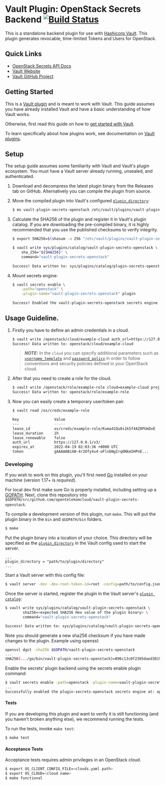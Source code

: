 # Vault Plugin: OpenStack Secrets Backend [![Build Status](https://zuul.otc-service.com/api/tenant/eco/badge?project=opentelekomcloud/vault-plugin-secrets-openstack&pipeline=gate)](https://zuul.otc-service.com/t/eco/builds?project=opentelekomcloud%2Fvault-plugin-secrets-openstack&pipeline=gate)

This is a standalone backend plugin for use with [Hashicorp Vault](https://www.github.com/hashicorp/vault).
This plugin generates revocable, time-limited Tokens and Users for OpenStack.

## Quick Links
- [OpenStack Secrets API Docs](./docs/api.md)
- [Vault Website](https://www.vaultproject.io)
- [Vault GitHub Project](https://www.github.com/hashicorp/vault)

## Getting Started

This is a [Vault plugin](https://www.vaultproject.io/docs/internals/plugins.html)
and is meant to work with Vault. This guide assumes you have already installed Vault
and have a basic understanding of how Vault works.

Otherwise, first read this guide on how to [get started with Vault](https://www.vaultproject.io/intro/getting-started/install.html).

To learn specifically about how plugins work, see documentation on [Vault plugins](https://www.vaultproject.io/docs/internals/plugins.html).

## Setup

The setup guide assumes some familiarity with Vault and Vault's plugin ecosystem. 
You must have a Vault server already running, unsealed, and authenticated.

1. Download and decompress the latest plugin binary from the Releases tab on
   GitHub. Alternatively you can compile the plugin from source.

1. Move the compiled plugin into Vault's configured [`plugin_directory`](https://www.vaultproject.io/docs/configuration/index.html#plugin_directory):

   ```sh
   $ mv vault-plugin-secrets-openstack /etc/vault/plugins/vault-plugin-secrets-openstack
   ```

1. Calculate the SHA256 of the plugin and register it in Vault's plugin catalog.
   If you are downloading the pre-compiled binary, it is highly recommended that
   you use the published checksums to verify integrity.

   ```sh
   $ export SHA256=$(shasum -a 256 "/etc/vault/plugins/vault-plugin-secrets-openstack" | cut -d' ' -f1)
   
   $ vault write sys/plugins/catalog/vault-plugin-secrets-openstack \
       sha_256="${SHA256}" \
       command="vault-plugin-secrets-openstack"
       
   Success! Data written to: sys/plugins/catalog/plugin-secrets-openstack
   ```

1. Mount secrets engine:

   ```sh
   $ vault secrets enable \
       -path="openstack" \
       -plugin-name="vault-plugin-secrets-openstack" plugin
       
   Success! Enabled the vault-plugin-secrets-openstack secrets engine at: openstack/
   ```

## Usage Guideline.

1. Firstly you have to define an admin credentials in a cloud.

   ```sh
   $ vault write /openstack/cloud/example-cloud auth_url=https://127.0.0.1/v3/ username=admin password=admin user_domain_name=mydomain
   Success! Data written to: openstack/cloud/example-cloud
   ```

   > **_NOTE:_** In the `cloud` you can specify additional parameters such as [`username_template`](https://www.vaultproject.io/docs/concepts/username-templating) 
   > and [`password_policy`](https://www.vaultproject.io/docs/concepts/password-policies) in order to follow conventions and security policies defined in your OpenStack cloud.

1. After that you need to create a role for the cloud.

   ```sh
   $ vault write /openstack/role/example-role cloud=example-cloud project_name=myproject domain_name=mydomain user_roles="member" root=false
   Success! Data written to: openstack/role/example-role
   ```

1. Now you can easily create a temporary user/token pair.

   ```sh
   $ vault read /os/creds/example-role
   
   Key                Value
   ---                -----
   lease_id           os/creds/example-role/Kuma41Qu8s1k5f4AZ8PUmDxE
   lease_duration     1h
   lease_renewable    false
   auth_url           https://127.0.0.1/v3/
   expires_at         2022-04-19 02:03:36 +0000 UTC
   token              gAAAAABiXW-4r2Ofy4s4-oFlnbNgIrqONkmIHPnE...
   ```

### Developing

If you wish to work on this plugin, you'll first need [Go](https://www.golang.org) installed on your machine (version 1.17+ is *required*).

For local dev first make sure Go is properly installed, including  setting up a [GOPATH](https://golang.org/doc/code.html#GOPATH).
Next, clone this repository into `$GOPATH/src/github.com/opentelekomcloud/vault-plugin-secrets-openstack`.

To compile a development version of this plugin, run `make`.
This will put the plugin binary in the `bin` and `$GOPATH/bin` folders.

```sh
$ make
```

Put the plugin binary into a location of your choice. This directory will be specified as the [`plugin_directory`](https://www.vaultproject.io/docs/configuration/index.html#plugin_directory) 
in the Vault config used to start the server.

```
...
plugin_directory = "path/to/plugin/directory"
...
```

Start a Vault server with this config file:

```sh
$ vault server -dev -dev-root-token-id=root -config=path/to/config.json
```

Once the server is started, register the plugin in the Vault server's [`plugin catalog`](https://www.vaultproject.io/docs/internals/plugins.html#plugin-catalog):

```sh
$ vault write sys/plugins/catalog/vault-plugin-secrets-openstack \
        sha256=<expected SHA256 Hex value of the plugin binary> \
        command="vault-plugin-secrets-openstack"

Success! Data written to: sys/plugins/catalog/vault-plugin-secrets-openstack
```

Note you should generate a new sha256 checksum if you have made changes
to the plugin. Example using openssl:

```sh
openssl dgst -sha256 $GOPATH/vault-plugin-secrets-openstack
...
SHA256(.../go/bin/vault-plugin-secrets-openstack)=896c13c0f2305daed381912a128322e02bc28a57d0c862a78cbc2ea66e8c6fa1
```

Enable the secrets' plugin backend using the secrets enable plugin command:

```sh
$ vault secrets enable -path=openstack -plugin-name=vault-plugin-secrets-openstack plugin
...
Successfully enabled the plugin-secrets-openstack secrets engine at: openstack/!
```

#### Tests

If you are developing this plugin and want to verify it is still
functioning (and you haven't broken anything else), we recommend
running the tests.

To run the tests, invoke `make test`:

```sh
$ make test
```

#### Acceptance Tests

Acceptance tests requires admin privileges in an OpenStack cloud.

```sh
$ export OS_CLIENT_CONFIG_FILE=<clouds.yaml path>
$ export OS_CLOUD=<cloud name>
$ make functional
```
